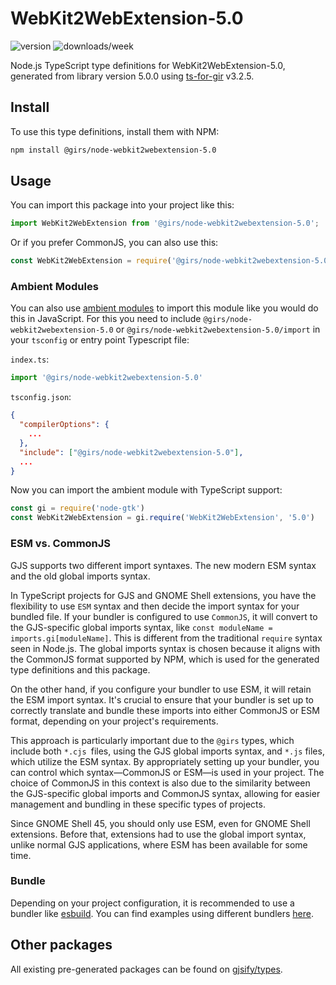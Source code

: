 
# WebKit2WebExtension-5.0

![version](https://img.shields.io/npm/v/@girs/node-webkit2webextension-5.0)
![downloads/week](https://img.shields.io/npm/dw/@girs/node-webkit2webextension-5.0)


Node.js TypeScript type definitions for WebKit2WebExtension-5.0, generated from library version 5.0.0 using [ts-for-gir](https://github.com/gjsify/ts-for-gir) v3.2.5.


## Install

To use this type definitions, install them with NPM:
```bash
npm install @girs/node-webkit2webextension-5.0
```

## Usage

You can import this package into your project like this:
```ts
import WebKit2WebExtension from '@girs/node-webkit2webextension-5.0';
```

Or if you prefer CommonJS, you can also use this:
```ts
const WebKit2WebExtension = require('@girs/node-webkit2webextension-5.0');
```

### Ambient Modules

You can also use [ambient modules](https://github.com/gjsify/ts-for-gir/tree/main/packages/cli#ambient-modules) to import this module like you would do this in JavaScript.
For this you need to include `@girs/node-webkit2webextension-5.0` or `@girs/node-webkit2webextension-5.0/import` in your `tsconfig` or entry point Typescript file:

`index.ts`:
```ts
import '@girs/node-webkit2webextension-5.0'
```

`tsconfig.json`:
```json
{
  "compilerOptions": {
    ...
  },
  "include": ["@girs/node-webkit2webextension-5.0"],
  ...
}
```

Now you can import the ambient module with TypeScript support: 

```ts
const gi = require('node-gtk')
const WebKit2WebExtension = gi.require('WebKit2WebExtension', '5.0')
```



### ESM vs. CommonJS

GJS supports two different import syntaxes. The new modern ESM syntax and the old global imports syntax.

In TypeScript projects for GJS and GNOME Shell extensions, you have the flexibility to use `ESM` syntax and then decide the import syntax for your bundled file. If your bundler is configured to use `CommonJS`, it will convert to the GJS-specific global imports syntax, like `const moduleName = imports.gi[moduleName]`. This is different from the traditional `require` syntax seen in Node.js. The global imports syntax is chosen because it aligns with the CommonJS format supported by NPM, which is used for the generated type definitions and this package.

On the other hand, if you configure your bundler to use ESM, it will retain the ESM import syntax. It's crucial to ensure that your bundler is set up to correctly translate and bundle these imports into either CommonJS or ESM format, depending on your project's requirements.

This approach is particularly important due to the `@girs` types, which include both `*.cjs `files, using the GJS global imports syntax, and `*.js` files, which utilize the ESM syntax. By appropriately setting up your bundler, you can control which syntax—CommonJS or ESM—is used in your project. The choice of CommonJS in this context is also due to the similarity between the GJS-specific global imports and CommonJS syntax, allowing for easier management and bundling in these specific types of projects.

Since GNOME Shell 45, you should only use ESM, even for GNOME Shell extensions. Before that, extensions had to use the global import syntax, unlike normal GJS applications, where ESM has been available for some time.

### Bundle

Depending on your project configuration, it is recommended to use a bundler like [esbuild](https://esbuild.github.io/). You can find examples using different bundlers [here](https://github.com/gjsify/ts-for-gir/tree/main/examples).

## Other packages

All existing pre-generated packages can be found on [gjsify/types](https://github.com/gjsify/types).

